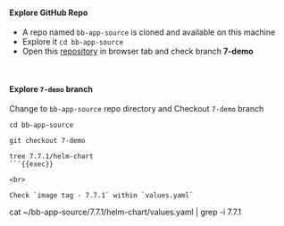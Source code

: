 #### Explore GitHub Repo
- A repo named `bb-app-source` is cloned and available on this machine
- Explore it `cd bb-app-source`
- Open this [repository](https://github.com/sid-demo/bb-app-source) in browser tab and check branch **7-demo**

<br>

#### Explore `7-demo` branch 
Change to `bb-app-source` repo directory and Checkout `7-demo` branch

```
cd bb-app-source

git checkout 7-demo

tree 7.7.1/helm-chart
```{{exec}}

<br>

Check `image tag - 7.7.1` within `values.yaml`

```
cat ~/bb-app-source/7.7.1/helm-chart/values.yaml | grep -i 7.7.1
```{{exec}}

